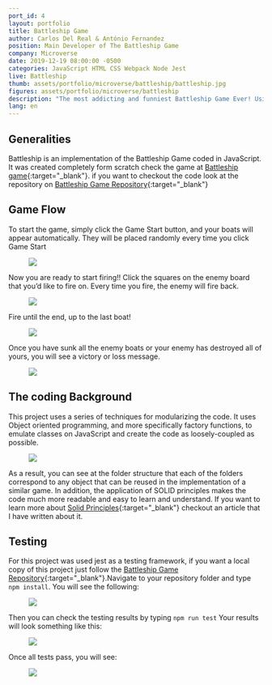 ```yaml
---
port_id: 4
layout: portfolio
title: Battleship Game
author: Carlos Del Real & António Fernandez
position: Main Developer of The Battleship Game
company: Microverse
date: 2019-12-19 08:00:00 -0500
categories: JavaScript HTML CSS Webpack Node Jest
live: Battleship
thumb: assets/portfolio/microverse/battleship/battleship.jpg
figures: assets/portfolio/microverse/battleship
description: "The most addicting and funniest Battleship Game Ever! Using JavaScript and tested with Jest."
lang: en
---
```


## Generalities

Battleship is an implementation of the Battleship Game coded in JavaScript. It was created completely form scratch
check the game at [Battleship game](https://carloshdelreal.github.io/battleship/dist/index.html){:target="_blank"}. if you want to checkout
the code look at the repository on [Battleship Game Repository](https://github.com/carloshdelreal/battleship){:target="_blank"}

## Game Flow

To start the game, simply click the Game Start button, and your boats will appear automatically. They will be placed randomly every time you click Game Start

<figure class="figure">
    <img src="{{ url }}/{{ page.figures }}/game_start.jpg">
</figure>

Now you are ready to start firing!! Click the squares on the enemy board that you’d like to fire on. Every time you fire, the enemy will fire back.

<figure class="figure">
    <img src="{{ url }}/{{ page.figures }}/fire.jpg">
</figure>

Fire until the end, up to the last boat!

<figure class="figure">
    <img src="{{ url }}/{{ page.figures }}/fire_until_the_end.jpg">
</figure>

Once you have sunk all the enemy boats or your enemy has destroyed all of yours, you will see a victory or loss message.

<figure class="figure">
    <img src="{{ url }}/{{ page.figures }}/game_end.jpg">
</figure>

## The coding Background

This project uses a series of techniques for modularizing the code. It uses Object oriented programming, and more specifically factory functions, to emulate classes on JavaScript and create the code as loosely-coupled as possible.

<figure class="figure">
    <img src="{{ url }}/{{ page.figures }}/folder_structure.png">
</figure>

As a result, you can see at the folder structure that each of the folders correspond to any object that can be reused in the implementation of a similar game. In addition, the application of SOLID principles makes the code much more readable and easy to learn and understand. If you want to learn more about [Solid Principles](https://medium.com/@carloshdelreal/stop-coding-bad-practices-d976ce05dbc6){:target="_blank"} checkout an article that I have written about it.

## Testing

For this project was used jest as a testing framework, if you want a local copy of this project just follow the [Battleship Game Repository](https://github.com/carloshdelreal/battleship){:target="_blank"}.Navigate to your repository folder and type `npm install`. You will see the following:

<figure class="figure">
    <img src="{{ url }}/{{ page.figures }}/install.png">
</figure>

Then you can check the testing results by typing `npm run test` Your results will look something like this:

<figure class="figure">
    <img src="{{ url }}/{{ page.figures }}/tests_run.png">
</figure>

Once all tests pass, you will see:

<figure class="figure">
    <img src="{{ url }}/{{ page.figures }}/tests_pass.png">
</figure>
